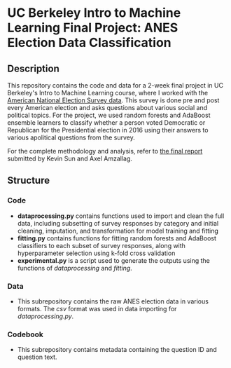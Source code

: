 # UC Berkeley Intro to Machine Learning Final Project: ANES Election Data Classification
 
## Description

This repository contains the code and data for a 2-week final project in UC Berkeley's Intro to Machine Learning course, where I worked with the [American National Election Survey data](https://electionstudies.org/data-center/2016-time-series-study/). This survey is done pre and post every American election and asks questions about various social and political topics. For the project, we used random forests and AdaBoost ensemble learners to classify whether a person voted Democratic or Republican for the Presidential election in 2016 using their answers to various apolitical questions from the survey. 

For the complete methodology and analysis, refer to [the final report](CS289-Final-Report.pdf) submitted by Kevin Sun and Axel Amzallag. 

## Structure
### Code
+ **dataprocessing.py** contains functions used to import and clean the full data, including subsetting of survey responses by category and initial cleaning, imputation, and transformation for model training and fitting
+ **fitting.py** contains functions for fitting random forests and AdaBoost classifiers to each subset of survey responses, along with hyperparameter selection using k-fold cross validation
+ **experimental.py** is a script used to generate the outputs using the functions of *dataprocessing* and *fitting*. 

### Data
+ This subrepository contains the raw ANES election data in various formats. The *csv* format was used in data importing for *dataprocessing.py*. 

### Codebook
+ This subrepository contains metadata containing the question ID and question text. 
